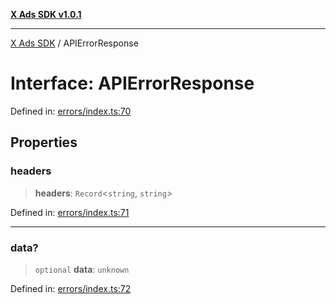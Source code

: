 [**X Ads SDK v1.0.1**](../README.md)

***

[X Ads SDK](../globals.md) / APIErrorResponse

# Interface: APIErrorResponse

Defined in: [errors/index.ts:70](https://github.com/kage1020/x-ads-sdk/blob/main/src/errors/index.ts#L70)

## Properties

### headers

> **headers**: `Record`\<`string`, `string`\>

Defined in: [errors/index.ts:71](https://github.com/kage1020/x-ads-sdk/blob/main/src/errors/index.ts#L71)

***

### data?

> `optional` **data**: `unknown`

Defined in: [errors/index.ts:72](https://github.com/kage1020/x-ads-sdk/blob/main/src/errors/index.ts#L72)

